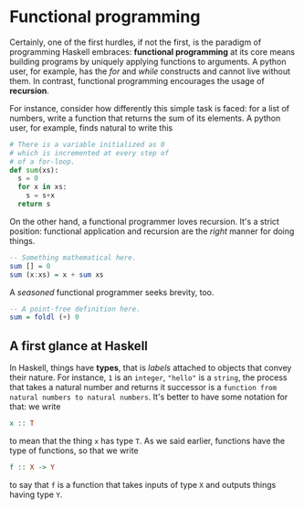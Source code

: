 # Functional programming

Certainly, one of the first hurdles, if not the first, is the paradigm of programming Haskell embraces: **functional programming** at its core means building programs by uniquely applying functions to arguments. A python user, for example, has the *for* and *while* constructs and cannot live without them. In contrast, functional programming encourages the usage of **recursion**.

For instance, consider how differently this simple task is faced: for a list of numbers, write a function that returns the sum of its elements. A python user, for example, finds natural to write this
```python
# There is a variable initialized as 0
# which is incremented at every step of
# of a for-loop. 
def sum(xs):
  s = 0
  for x in xs:
    s = s+x
  return s
```
On the other hand, a functional programmer loves recursion. It's a strict position: functional application and recursion are the *right* manner for doing things.
```haskell
-- Something mathematical here.
sum [] = 0
sum (x:xs) = x + sum xs
```
A *seasoned* functional programmer seeks brevity, too.
```haskell
-- A point-free definition here.
sum = foldl (+) 0 
```

## A first glance at Haskell

In Haskell, things have **types**, that is *labels* attached to objects that convey their nature. For instance, ```1``` is an ```integer```, ```"hello"``` is a ```string```, the process that takes a natural number and returns it successor is a ```function from natural numbers to natural numbers```. It's better to have some notation for that: we write
```haskell
x :: T
```
to mean that the thing ```x``` has type ```T```. As we said earlier, functions have the type of functions, so that we write
```haskell
f :: X -> Y
```
to say that ```f``` is a function that takes inputs of type ```X``` and outputs things having type ```Y```.
